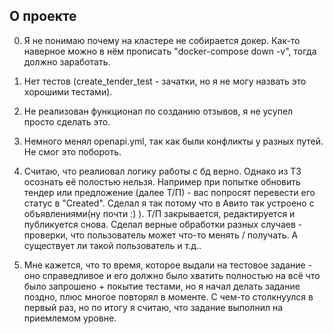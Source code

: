 ## О проекте

0. Я не понимаю почему на кластере не собирается докер. Как-то наверное можно в нём прописать "docker-compose down -v", тогда должно заработать.

1. Нет тестов (create_tender_test - зачатки, но я не могу назвать это хорошими тестами).

2. Не реализован функционал по созданию отзывов, я не усупел просто сделать это.

3. Немного менял openapi.yml, так как были конфликты у разных путей. Не смог это побороть.

4. Считаю, что реалиовал логику работы с бд верно. Однако из ТЗ осознать её полостью нельзя. Например при попытке обновить тендер или предложение (далее Т/П) - вас попросят перевести его статус в "Created". Сделал я так потому что в Авито так устроено с объявлениями(ну почти :) ). Т/П закрывается, редактируется и публикуется снова. Сделал верные обработки разных случаев - проверки, что пользователь может что-то менять / получать. А существует ли такой пользователь и т.д.. 

5. Мне кажется, что то время, которое выдали на тестовое задание - оно справедливое и его должно было хватить полностью на всё что было запрошено + покытие тестами, но я начал делать задание поздно, плюс многое повторял в моменте. С чем-то столкнуулся в первый раз, но по итогу я считаю, что задание выполнил на приемлемом уровне.


